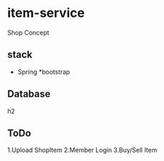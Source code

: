 # item-service
Shop Concept

## stack
* Spring
*bootstrap

## Database
h2

## ToDo
1.Upload ShopItem
2.Member Login
3.Buy/Sell Item
